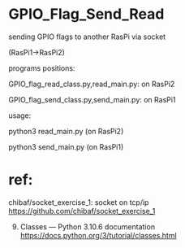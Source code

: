 # GPIO_Flag_Send_Read
sending GPIO flags to another RasPi via socket

(RasPi1->RasPi2)

programs positions:

GPIO_flag_read_class.py,read_main.py: on RasPi2

GPIO_flag_send_class.py,send_main.py: on RasPi1

usage:

python3 read_main.py (on RasPi2)

python3 send_main.py (on RasPi1)

# ref: 

chibaf/socket_exercise_1: socket on tcp/ip
https://github.com/chibaf/socket_exercise_1

9. Classes — Python 3.10.6 documentation https://docs.python.org/3/tutorial/classes.html

